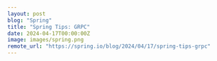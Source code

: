 ```yaml
---
layout: post
blog: "Spring"
title: "Spring Tips: GRPC"
date: 2024-04-17T00:00:00Z
image: images/spring.png
remote_url: "https://spring.io/blog/2024/04/17/spring-tips-grpc"
---
```

